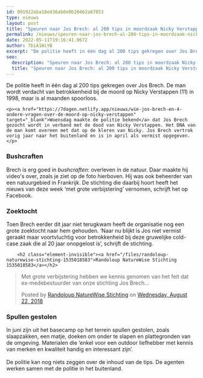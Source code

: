 ```yaml
---
id: 091922aba18e436ab0e0b20462a67053
type: nieuws
layout: post
title: "Speuren naar Jos Brech: al 200 tips in moordzaak Nicky Verstappen "
permalink: /nieuws/speuren-naar-jos-brech-al-200-tips-in-moordzaak-nicky-verstappen-/
date: 2022-05-11T19:16:41.067Z
author: 7biA1WiYB
excerpt: "De politie heeft in één dag al 200 tips gekregen over Jos Brech. De man wordt verdacht van betrokkenheid bij de moord op Nicky Verstappen (11) in 1998, maar is al maanden spoorloos.  "
seo:
  description: "Speuren naar Jos Brech: al 200 tips in moordzaak Nicky Verstappen "
  title: "Speuren naar Jos Brech: al 200 tips in moordzaak Nicky Verstappen "
---
```

De politie heeft in één dag al 200 tips gekregen over Jos Brech. De man wordt verdacht van betrokkenheid bij de moord op Nicky Verstappen (11) in 1998, maar is al maanden spoorloos.  

    <p><a href="https://7dagen.netlify.app/nieuws/wie-jos-brech-en-4-andere-vragen-over-de-moord-op-nicky-verstappen" target="_blank">Woensdag maakte de politie bekend</a> dat Jos Brech gezocht wordt in verband met de dood van Nicky Verstappen. Het DNA van de man komt overeen met dat op de kleren van Nicky. Jos Brech vertrok vorig jaar naar het buitenland en is in april als vermist opgegeven.</p>
<h3><strong>Bushcraften</strong></h3>
<p>Brech is erg goed in <em>bushcraften</em>: overleven in de natuur. Daar maakte hij video's over, zoals je ziet op de foto hierboven. Hij was ook beheerder van een natuurgebied in Frankrijk. De stichting die daarbij hoort heeft het nieuws van deze week ‘met grote verbijstering’ vernomen, schrijft het op Facebook.</p>
<h3><strong>Zoektocht</strong></h3>
<p>Toen Brech eerder dit jaar niet terugkwam heeft de organisatie nog een grote zoektocht naar hem gehouden. ‘Naar nu blijkt is Jos niet vermist geraakt maar voortvluchtig voor betrokkenheid bij deze gruwelijke cold-case zaak die al 20 jaar onopgelost is’, schrijft de stichting.<br><div class="media media-element-container media-default"><div id="file-534382" class="file file-document file-text-oembed">

        <h2 class="element-invisible"><a href="/files/randoloup-naturewise-stichting-1535018583">Randoloup NatureWise Stichting 1535018583</a></h2>
    
  
  <div class="content">
    
<div id="fb-root"></div>
<script async="1" defer="1" crossorigin="anonymous" src="https://connect.facebook.net/en_US/sdk.js#xfbml=1&amp;version=v6.0"></script><div class="fb-post" data-href="https://www.facebook.com/randoloupnaturewise/posts/474871556312366?__xts__[0]=68.ARA7OX5WFR3umE3ofVEuvlcUWTEFbH1-IQszLFTNid2kqhmOISWXoIxASaiatRUsuHdRProS7GRVaOLTypAirsWw4HrEvwU7IayEpzCfg_GiZaU3StBoSOJAR61MvfVbdH9fM34&amp;__tn__=-R" data-width="640"><blockquote cite="https://www.facebook.com/randoloupnaturewise/posts/474871556312366" class="fb-xfbml-parse-ignore"><p>Met grote verbijstering hebben we kennis genomen van het feit dat ex-medebestuurder van onze stichting Jos Brech...</p>Posted by <a href="https://www.facebook.com/randoloupnaturewise/">Randoloup NatureWise Stichting</a> on&nbsp;<a href="https://www.facebook.com/randoloupnaturewise/posts/474871556312366">Wednesday, August 22, 2018</a></blockquote></div>  </div>

  
</div>
</div>
<h3><strong>Spullen gestolen</strong></h3>
<p>In juni zijn uit het basecamp op het terrein spullen gestolen, zoals slaapzakken, een matje, doeken om onder te slapen en plattegronden van de omgeving. Materialen die ‘enkel voor een outdoor liefhebber met kennis van merken en kwaliteit handig en interessant zijn’.<br><br>De politie kan nog niets zeggen over de inhoud van de tips. De agenten werken samen met de politie in het buitenland.</p>  
